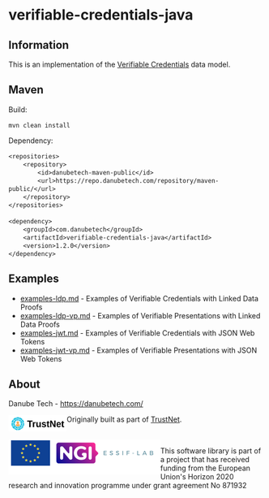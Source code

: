 # verifiable-credentials-java

## Information

This is an implementation of the [Verifiable Credentials](https://w3c.github.io/vc-data-model/) data model.

## Maven

Build:

	mvn clean install

Dependency:

	<repositories>
		<repository>
			<id>danubetech-maven-public</id>
			<url>https://repo.danubetech.com/repository/maven-public/</url>
		</repository>
	</repositories>

	<dependency>
		<groupId>com.danubetech</groupId>
		<artifactId>verifiable-credentials-java</artifactId>
		<version>1.2.0</version>
	</dependency>

## Examples

 * [examples-ldp.md](examples-ldp.md) - Examples of Verifiable Credentials with Linked Data Proofs
 * [examples-ldp-vp.md](examples-ldp-vp.md) - Examples of Verifiable Presentations with Linked Data Proofs
 * [examples-jwt.md](examples-jwt.md) - Examples of Verifiable Credentials with JSON Web Tokens
 * [examples-jwt-vp.md](examples-jwt-vp.md) - Examples of Verifiable Presentations with JSON Web Tokens

## About

Danube Tech - https://danubetech.com/

<img align="left" src="https://raw.githubusercontent.com/danubetech/verifiable-credentials-java/master/docs/trustnet-logo.png" width="115">

Originally built as part of [TrustNet](http://trustnet.fi/).

<br clear="left" />

<img align="left" height="70" src="https://raw.githubusercontent.com/danubetech/verifiable-credentials-java/main/docs/logo-ngi-essiflab.png">

This software library is part of a project that has received funding from the European Union's Horizon 2020 research and innovation programme under grant agreement No 871932
